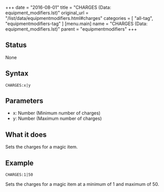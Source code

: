 +++
date = "2016-08-01"
title = "CHARGES (Data: equipment_modifiers.lst)"
original_url = "/list/data/equipmentmodifiers.html#charges"
categories = [ "all-tag", "equipmentmodifiers-tag" ]
[menu.main]
    name = "CHARGES (Data: equipment_modifiers.lst)"
    parent = "equipmentmodifiers"
+++

## Status

None

## Syntax

`CHARGES:x|y`

## Parameters

-   x: Number (Minimum number of charges)
-   y: Number (Maximum number of charges)



What it does
------------

Sets the charges for a magic item.

Example
-------

`CHARGES:1|50`

Sets the charges for a magic item at a minimum of 1 and maximum of 50.

